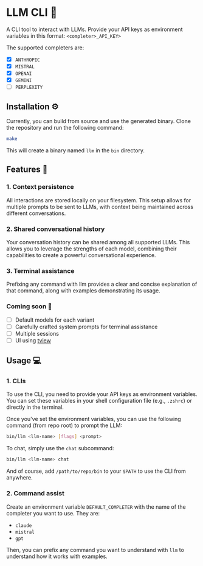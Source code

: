 # LLM CLI 🚀 

A CLI tool to interact with LLMs. Provide your API keys as environment variables in this format: `<completer>_API_KEY>`

The supported completers are:
- [x] `ANTHROPIC`
- [x] `MISTRAL`
- [x] `OPENAI`
- [x] `GEMINI`
- [ ] `PERPLEXITY`

## Installation ⚙️

Currently, you can build from source and use the generated binary.
Clone the repository and run the following command:

```bash
make
```

This will create a binary named `llm` in the `bin` directory.

## Features 🌟
### 1. Context persistence
All interactions are stored locally on your filesystem. This setup allows for multiple prompts to be sent to LLMs, with context being maintained across different conversations.

### 2. Shared conversational history
Your conversation history can be shared among all supported LLMs. This allows you to leverage the strengths of each model, combining their capabilities to create a powerful conversational experience.

### 3. Terminal assistance
Prefixing any command with llm provides a clear and concise explanation of that command, along with examples demonstrating its usage.

### Coming soon 🤫
- [ ] Default models for each variant
- [ ] Carefully crafted system prompts for terminal assistance
- [ ] Multiple sessions
- [ ] UI using [tview](https://github.com/rivo/tview)

## Usage 💻

### 1. CLIs

To use the CLI, you need to provide your API keys as environment variables.
You can set these variables in your shell configuration file (e.g., `.zshrc`) or directly in the terminal.

Once you've set the environment variables, you can use the following command (from repo root) to prompt the LLM:

```bash
bin/llm <llm-name> [flags] <prompt>
```
To chat, simply use the `chat` subcommand:
```bash
bin/llm <llm-name> chat
```
And of course, add `/path/to/repo/bin` to your `$PATH` to use the CLI from anywhere.

### 2. Command assist
Create an environment variable `DEFAULT_COMPLETER` with the name of the completer you want to use. They are:
- `claude`
- `mistral`
- `gpt`

Then, you can prefix any command you want to understand with `llm` to understand how it works with examples.